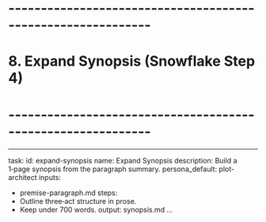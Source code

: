 # ------------------------------------------------------------

# 8. Expand Synopsis (Snowflake Step 4)

# ------------------------------------------------------------

---

task:
id: expand-synopsis
name: Expand Synopsis
description: Build a 1‑page synopsis from the paragraph summary.
persona_default: plot-architect
inputs:

- premise-paragraph.md
  steps:
- Outline three‑act structure in prose.
- Keep under 700 words.
  output: synopsis.md
  ...
